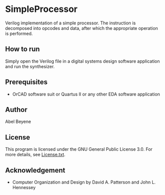 # SimpleProcessor

Verilog implementation of a simple processor. The instruction is decomposed into opcodes
and data, after which the appropriate operation is performed.

## How to run

Simply open the Verilog file in a digital systems design software application and run the synthesizer.

## Prerequisites

- OrCAD software suit or Quartus II or any other EDA software application

## Author

Abel Beyene

## License

This program is licensed under the GNU General Public License 3.0. For more details, see [License.txt](License.txt).

## Acknowledgement

- Computer Organization and Design by David A. Patterson and John L. Hennessey
